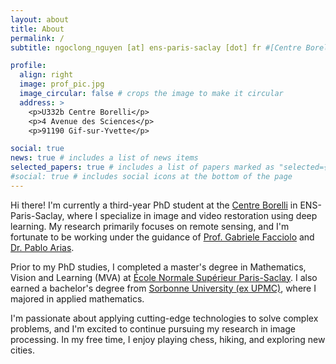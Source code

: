 ```yaml
---
layout: about
title: About
permalink: /
subtitle: ngoclong_nguyen [at] ens-paris-saclay [dot] fr #[Centre Borelli](https://centreborelli.ens-paris-saclay.fr/en), ENS-Paris-Saclay

profile:
  align: right
  image: prof_pic.jpg
  image_circular: false # crops the image to make it circular
  address: >
    <p>U332b Centre Borelli</p>
    <p>4 Avenue des Sciences</p>
    <p>91190 Gif-sur-Yvette</p>

social: true
news: true # includes a list of news items
selected_papers: true # includes a list of papers marked as "selected={true}"
#social: true # includes social icons at the bottom of the page
---
```


Hi there! I'm currently a third-year PhD student at the <a href="https://centreborelli.ens-paris-saclay.fr/en/image-processing">Centre Borelli</a> in ENS-Paris-Saclay, where I specialize in image and video restoration using deep learning. My research primarily focuses on remote sensing, and I'm fortunate to be working under the guidance of <a href="http://dev.ipol.im/~facciolo/">Prof. Gabriele Facciolo</a> and <a href="http://dev.ipol.im/~pariasm/">Dr. Pablo Arias</a>.

Prior to my PhD studies, I completed a master's degree in Mathematics, Vision and Learning (MVA) at <a href="https://ens-paris-saclay.fr/">École Normale Supérieur Paris-Saclay</a>. I also earned a bachelor's degree from <a href="https://www.sorbonne-universite.fr/en">Sorbonne University (ex UPMC)</a>, where I majored in applied mathematics.

I'm passionate about applying cutting-edge technologies to solve complex problems, and I'm excited to continue pursuing my research in image processing. In my free time, I enjoy playing chess, hiking, and exploring new cities.
